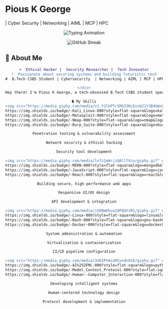 #  Pious K George 
| Cyber Security | Networking | AIML | MCP | HPC

<p align="center">
  <img src="https://readme-typing-svg.demolab.com?font=Fira+Code&weight=600&size=26&duration=4000&pause=1000&color=F71A1A&center=true&vCenter=true&width=500&lines=Cybersecurity+Enthusiast;Full-Stack+Developer;AI%2FML+Explorer;Emerging+Tech+Innovator" alt="Typing Animation" />
</p>

<div align="center">
  
  ![GitHub Streak](https://streak-stats.demolab.com?user=yourusername&theme=dark&hide_border=true&border_radius=10&background=000000&stroke=F71A1A&ring=F71A1A&fire=F71A1A&currStreakNum=FFFFFF&sideNums=FFFFFF&currStreakLabel=F71A1A&sideLabels=FFFFFF&dates=FFFFFF)
  
</div>

## 🌌 About Me
<div align="center">
  
  ```diff
+  Ethical Hacker |  Security Researcher |  Tech Innovator
!  Passionate about securing systems and building futuristic tech
#  B.Tech CSBS Student | Cybersecurity  | Networking | AIML | MCP | HPC

</div>
Hey there! I'm Pious K George, a tech-obsessed B.Tech CSBS student specializing in Cybersecurity, Networking, AI/ML, Model Context Protocol (MCP), and Human-Computer Interaction (HCP). I live for ethically hacking systems, developing cutting-edge applications, and creating technology that pushes boundaries. My mission? To fortify the digital world while engineering solutions that scream "future".

� My Skills
<img src="https://media.giphy.com/media/v1.Y2lkPTc5MGI3NjExcWJ1Y3B4bWx0Y2RzN3Z4b3RzZ3V3eWJ3bGZ6a2R2d2NlZ3R1eGZ6dSZlcD12MV9pbnRlcm5hbF9naWZfYnlfaWQmY3Q9cw/26n6WywJyh39n1pBu/giphy.gif" width="30"> Cybersecurity & Penetration Testing
https://img.shields.io/badge/-Kali_Linux-000?style=flat-square&logo=kalilinux&logoColor=white&color=red
https://img.shields.io/badge/-Metasploit-000?style=flat-square&logo=metasploit&logoColor=white&color=red
https://img.shields.io/badge/-Nmap-000?style=flat-square&logo=nmap&logoColor=white&color=red
https://img.shields.io/badge/-Burp_Suite-000?style=flat-square&logo=burpsuite&logoColor=white&color=red

Penetration testing & vulnerability assessment

Network security & ethical hacking

Security tool development

<img src="https://media.giphy.com/media/ln7z2eWriiQAllfVcn/giphy.gif" width="30"> Full-Stack Development
https://img.shields.io/badge/-MERN-000?style=flat-square&logo=mongodb&logoColor=white&color=red
https://img.shields.io/badge/-JavaScript-000?style=flat-square&logo=javascript&logoColor=white&color=red
https://img.shields.io/badge/-React-000?style=flat-square&logo=react&logoColor=white&color=red

Building secure, high-performance web apps

Responsive UI/UX design

API development & integration

<img src="https://media.giphy.com/media/jSKBmKkvo2dPQQtsR1/giphy.gif" width="30"> Systems & DevOps
https://img.shields.io/badge/-Linux-000?style=flat-square&logo=linux&logoColor=white&color=red
https://img.shields.io/badge/-Bash-000?style=flat-square&logo=gnu-bash&logoColor=white&color=red
https://img.shields.io/badge/-Docker-000?style=flat-square&logo=docker&logoColor=white&color=red

System administration & automation

Virtualization & containerization

CI/CD pipeline configuration

<img src="https://media.giphy.com/media/3oKIPnAiaMCws8nOsE/giphy.gif" width="30"> Emerging Tech
https://img.shields.io/badge/-AI%252FML-000?style=flat-square&logo=python&logoColor=white&color=red
https://img.shields.io/badge/-Model_Context_Protocol-000?style=flat-square&logoColor=white&color=red
https://img.shields.io/badge/-Human--Computer_Interaction-000?style=flat-square&logoColor=white&color=red

Developing intelligent systems

Human-centered technology design

Protocol development & implementation
